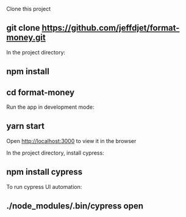 Clone this project

## git clone https://github.com/jeffdjet/format-money.git

In the project directory:

## npm install
## cd format-money

Run the app in development mode: 

## yarn start

Open [http://localhost:3000](http://localhost:3000) to view it in the browser


In the project directory, install cypress:
## npm install cypress

To run cypress UI automation:
## ./node_modules/.bin/cypress open